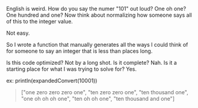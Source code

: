 English is weird. How do you say the numer "101" out loud? One oh one? One hundred and one? Now think about normalizing how someone says all of this to the integer value. 

Not easy. 

So I wrote a function that manually generates all the ways I could think of for someone to say an integer that is less than places long.

Is this code optimized? Not by a long shot. Is it complete? Nah. Is it a starting place for what I was trying to solve for? Yes. 

ex: 
println(expandedConvert(10001))
> ["one zero zero zero one", "ten zero zero one", "ten thousand one", "one oh oh oh one", "ten oh oh one", "ten thousand and one"]

